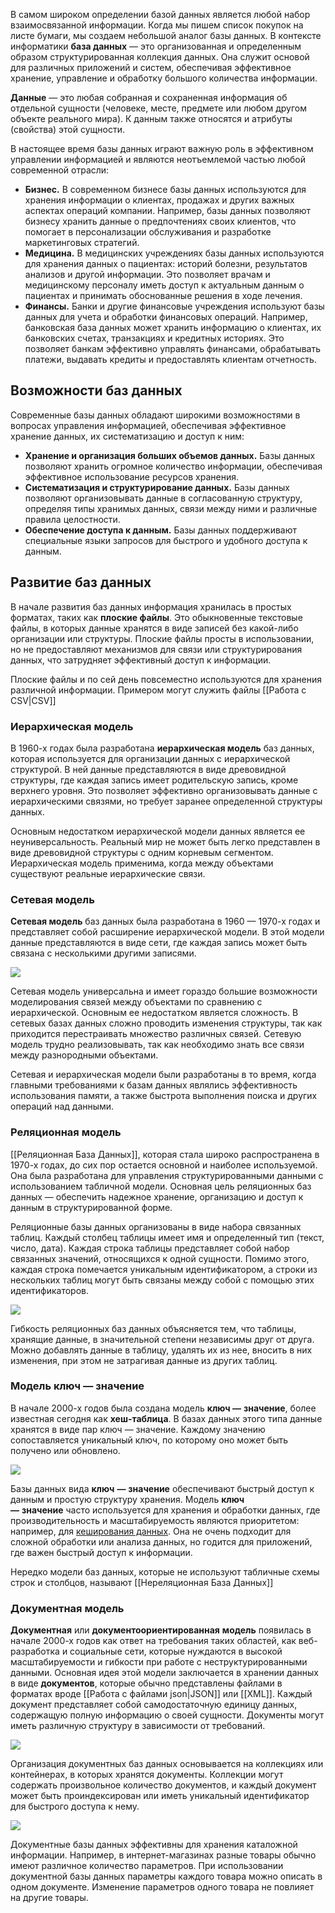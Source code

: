 В самом широком определении базой данных является любой набор взаимосвязанной информации. Когда мы пишем список покупок на листе бумаги, мы создаем небольшой аналог базы данных. В контексте информатики **база данных** — это организованная и определенным образом структурированная коллекция данных. Она служит основой для различных приложений и систем, обеспечивая эффективное хранение, управление и обработку большого количества информации.

**Данные** — это любая собранная и сохраненная информация об отдельной сущности (человеке, месте, предмете или любом другом объекте реального мира). К данным также относятся и атрибуты (свойства) этой сущности.

В настоящее время базы данных играют важную роль в эффективном управлении информацией и являются неотъемлемой частью любой современной отрасли:

- **Бизнес.** В современном бизнесе базы данных используются для хранения информации о клиентах, продажах и других важных аспектах операций компании. Например, базы данных позволяют бизнесу хранить данные о предпочтениях своих клиентов, что помогает в персонализации обслуживания и разработке маркетинговых стратегий.
- **Медицина.** В медицинских учреждениях базы данных используются для хранения данных о пациентах: историй болезни, результатов анализов и другой информации. Это позволяет врачам и медицинскому персоналу иметь доступ к актуальным данным о пациентах и принимать обоснованные решения в ходе лечения.
- **Финансы.** Банки и другие финансовые учреждения используют базы данных для учета и обработки финансовых операций. Например, банковская база данных может хранить информацию о клиентах, их банковских счетах, транзакциях и кредитных историях. Это позволяет банкам эффективно управлять финансами, обрабатывать платежи, выдавать кредиты и предоставлять клиентам отчетность.

## Возможности баз данных

Современные базы данных обладают широкими возможностями в вопросах управления информацией, обеспечивая эффективное хранение данных, их систематизацию и доступ к ним:

- **Хранение и организация больших объемов данных.** Базы данных позволяют хранить огромное количество информации, обеспечивая эффективное использование ресурсов хранения.
- **Систематизация и структурирование данных.** Базы данных позволяют организовывать данные в согласованную структуру, определяя типы хранимых данных, связи между ними и различные правила целостности.
- **Обеспечение доступа к данным.** Базы данных поддерживают специальные языки запросов для быстрого и удобного доступа к данным.

## Развитие баз данных

В начале развития баз данных информация хранилась в простых форматах, таких как **плоские файлы**. Это обыкновенные текстовые файлы, в которых данные хранятся в виде записей без какой-либо организации или структуры. Плоские файлы просты в использовании, но не предоставляют механизмов для связи или структурирования данных, что затрудняет эффективный доступ к информации.

Плоские файлы и по сей день повсеместно используются для хранения различной информации. Примером могут служить файлы [[Работа с CSV|CSV]]

### Иерархическая модель

В 1960-х годах была разработана **иерархическая модель** баз данных, которая используется для организации данных с иерархической структурой. В ней данные представляются в виде древовидной структуры, где каждая запись имеет родительскую запись, кроме верхнего уровня. Это позволяет эффективно организовывать данные с иерархическими связями, но требует заранее определенной структуры данных.


Основным недостатком иерархической модели данных является ее неуниверсальность. Реальный мир не может быть легко представлен в виде древовидной структуры с одним корневым сегментом. Иерархическая модель применима, когда между объектами существуют реальные иерархические связи.

### Сетевая модель

**Сетевая модель** баз данных была разработана в 1960 — 1970-х годах и представляет собой расширение иерархической модели. В этой модели данные представляются в виде сети, где каждая запись может быть связана с несколькими другими записями.

![](https://ucarecdn.com/fd7ec161-eaf7-4a9f-9b8f-034ea1f020f9/-/crop/1920x528/0,223/-/preview/)

Сетевая модель универсальна и имеет гораздо большие возможности моделирования связей между объектами по сравнению с иерархической. Основным ее недостатком является сложность. В сетевых базах данных сложно проводить изменения структуры, так как приходится перестраивать множество различных связей. Сетевую модель трудно реализовывать, так как необходимо знать все связи между разнородными объектами.

Сетевая и иерархическая модели были разработаны в то время, когда главными требованиями к базам данных являлись эффективность использования памяти, а также быстрота выполнения поиска и других операций над данными.

### Реляционная модель

[[Реляционная База Данных]], которая стала широко распространена в 1970-х годах, до сих пор остается основной и наиболее используемой. Она была разработана для управления структурированными данными с использованием табличной модели. Основная цель реляционных баз данных — обеспечить надежное хранение, организацию и доступ к данным в структурированной форме.

Реляционные базы данных организованы в виде набора связанных таблиц. Каждый столбец таблицы имеет имя и определенный тип (текст, число, дата). Каждая строка таблицы представляет собой набор связанных значений, относящихся к одной сущности. Помимо этого, каждая строка помечается уникальным идентификатором, а строки из нескольких таблиц могут быть связаны между собой с помощью этих идентификаторов.

![](https://ucarecdn.com/63ca7015-c418-42a3-9032-aaaa4ff53eb2/-/crop/1920x765/0,127/-/preview/)

Гибкость реляционных баз данных объясняется тем, что таблицы, хранящие данные, в значительной степени независимы друг от друга. Можно добавлять данные в таблицу, удалять их из нее, вносить в них изменения, при этом не затрагивая данные из других таблиц.

### Модель ключ **—** значение

В начале 2000-х годов была создана модель **ключ —** **значение**, более известная сегодня как **хеш-таблица**. В базах данных этого типа данные хранятся в виде пар ключ — значение. Каждому значению сопоставляется уникальный ключ, по которому оно может быть получено или обновлено.

![](https://ucarecdn.com/547bf415-07fd-4c1b-afbf-dea385c2be42/-/crop/1920x497/0,33/-/preview/)

Базы данных вида **ключ** **—** **значение** обеспечивают быстрый доступ к данным и простую структуру хранения. Модель **ключ —** **значение** часто используется для хранения и обработки данных, где производительность и масштабируемость являются приоритетом: например, для [кеширования данных](https://ru.wikipedia.org/wiki/%D0%9A%D1%8D%D1%88). Она не очень подходит для сложной обработки или анализа данных, но годится для приложений, где важен быстрый доступ к информации.

 Нередко модели баз данных, которые не используют табличные схемы строк и столбцов, называют [[Нереляционная База Данных]]

### Документная модель

**Документная** или **документоориентированная** **модель** появилась в начале 2000-х годов как ответ на требования таких областей, как веб-разработка и социальные сети, которые нуждаются в высокой масштабируемости и гибкости при работе с неструктурированными данными. Основная идея этой модели заключается в хранении данных в виде **документов**, которые обычно представлены файлами в форматах вроде [[Работа с файлами json|JSON]] или [[XML]]. Каждый документ представляет собой самодостаточную единицу данных, содержащую полную информацию о своей сущности. Документы могут иметь различную структуру в зависимости от требований.

![](https://ucarecdn.com/68e41098-2e9b-4a46-94a0-fdc2463aba5c/)

Организация документных баз данных основывается на коллекциях или контейнерах, в которых хранятся документы. Коллекции могут содержать произвольное количество документов, и каждый документ может быть проиндексирован или иметь уникальный идентификатор для быстрого доступа к нему.

![](https://ucarecdn.com/365f9f1a-f0dd-4429-ad36-634a4163d378/-/crop/1920x653/0,221/-/preview/)

Документные базы данных эффективны для хранения каталожной информации. Например, в интернет-магазинах разные товары обычно имеют различное количество параметров. При использовании документной базы данных параметры каждого товара можно описать в одном документе. Изменение параметров одного товара не повлияет на другие товары.


